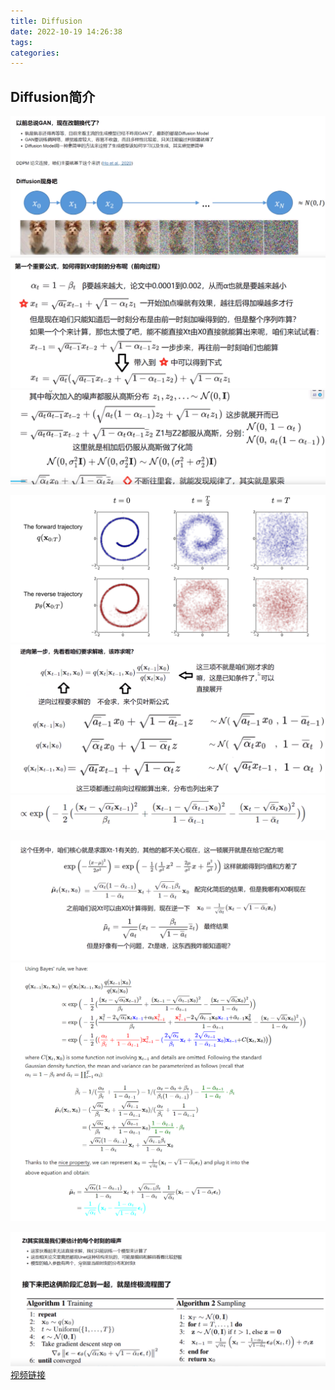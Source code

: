 ```yaml
---
title: Diffusion
date: 2022-10-19 14:26:38
tags:
categories:
---
```

## Diffusion简介


![](Diffusion/2022-10-19-14-29-34.png)
![](Diffusion/2022-10-19-14-30-30.png)
![](Diffusion/2022-10-19-14-31-15.png)

![](Diffusion/2022-10-19-14-34-06.png)
![](Diffusion/2022-10-19-14-34-41.png)
![](Diffusion/2022-10-19-14-35-22.png)

![](Diffusion/2022-10-19-14-36-50.png)
![](Diffusion/2022-10-19-14-35-57.png)

![](Diffusion/2022-10-19-14-37-32.png)
[视频链接](https://www.bilibili.com/video/BV1ne411u7J6)
